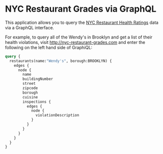 # NYC Restaurant Grades via GraphQL

This application allows you to query the [NYC Restaurant Health
Ratings](https://data.cityofnewyork.us/Health/DOHMH-New-York-City-Restaurant-Inspection-Results/xx67-kt59/about)
data via a GraphQL interface.

For example, to query all of the Wendy's in Brooklyn and get a list of their
health violations, visit http://nyc-restaurant-grades.com and enter the
following on the left hand side of GraphiQL:

```graphql
query {
  restaurants(name:"Wendy's", borough:BROOKLYN) {
    edges {
      node {
        name
        buildingNumber
        street
        zipcode
        borough
        cuisine
        inspections {
          edges {
            node {
              violationDescription
            }
          }
        }
      }
    }
  }
}
```
